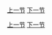 [上一节](2-4_Server类和PluginManager类.md) [下一节](2-6_各种工具类的介绍.md)

[上一节](2-4_Server类和PluginManager类.md) [下一节](2-6_各种工具类的介绍.md)